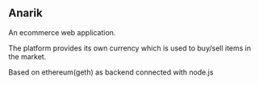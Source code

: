 ## Anarik
An ecommerce web application.

The platform provides its own currency which is used to buy/sell items in the market.

Based on ethereum(geth) as backend connected with node.js
